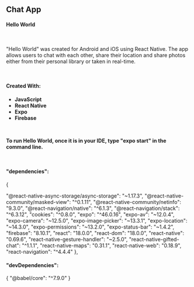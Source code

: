<h2>Chat App</h2>
<h4>Hello World</h4>
<br>
<p>"Hello World" was created for Android and iOS using React Native. The app allows users to chat with each other, share their location and share photos either from their personal library or taken in real-time.
</p>
<br>
<h4>Created With:<h4>
<ul>
<li>JavaScript</li>
<li>React Native</li>
<li>Expo</li>
<li>Firebase</li>
</ul>
<br>
<p>
To run Hello World, once it is in your IDE, type "expo start" in the command line.
</p>
<br>
 <h4>"dependencies":</h4> {
    <p>
    "@react-native-async-storage/async-storage": "~1.17.3",
    "@react-native-community/masked-view": "^0.1.11",
    "@react-native-community/netinfo": "9.3.0",
    "@react-navigation/native": "^6.1.3",
    "@react-navigation/stack": "^6.3.12",
    "cookies": "^0.8.0",
    "expo": "^46.0.16",
    "expo-av": "~12.0.4",
    "expo-camera": "~12.5.0",
    "expo-image-picker": "~13.3.1",
    "expo-location": "~14.3.0",
    "expo-permissions": "~13.2.0",
    "expo-status-bar": "~1.4.2",
    "firebase": "8.10.1",
    "react": "18.0.0",
    "react-dom": "18.0.0",
    "react-native": "0.69.6",
    "react-native-gesture-handler": "~2.5.0",
    "react-native-gifted-chat": "^1.1.1",
    "react-native-maps": "0.31.1",
    "react-native-web": "0.18.9",
    "react-navigation": "^4.4.4"
  },
  <h4>"devDependencies":</h4> {
    "@babel/core": "^7.9.0"
  }
  </p>
